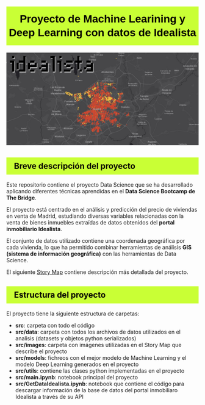 <a id="top"></a><h1 style="background:#C9FF35; border:0; color:black; padding-top:15px; padding-bottom:15px; text-align: center; font: normal 1rem/1.5rem 'bernino-regular',Verdana,Arial,Geneva,sans-serif !important; font-weight: 700 !important; font-size: 1.75rem !important; line-height: 2.25rem !important; letter-spacing: -0.00625rem !important; vertical-align: baseline !important;">Proyecto de Machine Learining y Deep Learning con datos de Idealista</h1>

![logo](logo_project.jpg)

<a id="proyecto"></a><h2 style='background:#C9FF35; border:0; color:black; padding-top:10px; padding-bottom:10px; padding-left:20px'>Breve descripción del proyecto</h2>

Este repositorio contiene el proyecto Data Science que se ha desarrollado aplicando diferentes técnicas aprendidas en el **Data Science Bootcamp de The Bridge**.

El proyecto está centrado en el análisis y predicción del precio de viviendas en venta de Madrid, estudiando diversas variables relacionadas con la venta de bienes inmuebles extraídas de datos obtenidos del **portal inmobiliario Idealista**.

El conjunto de datos utilizado contiene una coordenada geográfica por cada vivienda, lo que ha permitido combinar herramientas de análisis **GIS (sistema de información geográfica)** con las herramientas de Data Science.

El siguiente [Story Map](https://storymaps.arcgis.com/stories/6cc01a1558154305aa16e974cd669584) contiene descripción más detallada del proyecto.

<a id="proyecto"></a><h2 style='background:#C9FF35; border:0; color:black; padding-top:10px; padding-bottom:10px; padding-left:20px'>Estructura del proyecto</h2>

El proyecto tiene la siguiente estructura de carpetas:
- **src**: carpeta con todo el código
- **src/data**: carpeta con todos los archivos de datos utilizados en el analisis (datasets y objetos python serializados)
- **src/images**: carpeta con imágenes utilizadas en el Story Map que describe el proyecto
- **src/models**: fichreos con el mejor modelo de Machine Learning y el modelo Deep Learning generados en el proyecto
- **src/utils**: contiene las clases python implementadas en el proyecto
- **src/main.ipynb**: notebook principal del proyecto
- **src/GetDataIdealista.ipynb**: notebook que contiene el código para descargar información de la base de datos del portal inmobiliaro Idealista a través de su API
